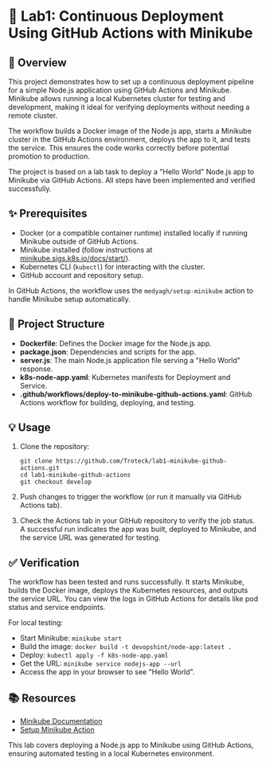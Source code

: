 # 🚀 Lab1: Continuous Deployment Using GitHub Actions with Minikube

## 🎯 Overview

This project demonstrates how to set up a continuous deployment pipeline for a simple Node.js application using GitHub Actions and Minikube. Minikube allows running a local Kubernetes cluster for testing and development, making it ideal for verifying deployments without needing a remote cluster.

The workflow builds a Docker image of the Node.js app, starts a Minikube cluster in the GitHub Actions environment, deploys the app to it, and tests the service. This ensures the code works correctly before potential promotion to production.

The project is based on a lab task to deploy a "Hello World" Node.js app to Minikube via GitHub Actions. All steps have been implemented and verified successfully.

## ✨ Prerequisites

- Docker (or a compatible container runtime) installed locally if running Minikube outside of GitHub Actions.
- Minikube installed (follow instructions at [minikube.sigs.k8s.io/docs/start/](https://minikube.sigs.k8s.io/docs/start/)).
- Kubernetes CLI (`kubectl`) for interacting with the cluster.
- GitHub account and repository setup.

In GitHub Actions, the workflow uses the `medyagh/setup-minikube` action to handle Minikube setup automatically.

## 📁 Project Structure

- **Dockerfile**: Defines the Docker image for the Node.js app.
- **package.json**: Dependencies and scripts for the app.
- **server.js**: The main Node.js application file serving a "Hello World" response.
- **k8s-node-app.yaml**: Kubernetes manifests for Deployment and Service.
- **.github/workflows/deploy-to-minikube-github-actions.yaml**: GitHub Actions workflow for building, deploying, and testing.

## 💡 Usage

1. Clone the repository:
   ```
   git clone https://github.com/Troteck/lab1-minikube-github-actions.git
   cd lab1-minikube-github-actions
   git checkout develop
   ```

2. Push changes to trigger the workflow (or run it manually via GitHub Actions tab).

3. Check the Actions tab in your GitHub repository to verify the job status. A successful run indicates the app was built, deployed to Minikube, and the service URL was generated for testing.

## ✅ Verification

The workflow has been tested and runs successfully. It starts Minikube, builds the Docker image, deploys the Kubernetes resources, and outputs the service URL. You can view the logs in GitHub Actions for details like pod status and service endpoints.

For local testing:
- Start Minikube: `minikube start`
- Build the image: `docker build -t devopshint/node-app:latest .`
- Deploy: `kubectl apply -f k8s-node-app.yaml`
- Get the URL: `minikube service nodejs-app --url`
- Access the app in your browser to see "Hello World".

## 📚 Resources

- [Minikube Documentation](https://minikube.sigs.k8s.io/docs/start/)
- [Setup Minikube Action](https://github.com/marketplace/actions/setup-minikube)

This lab covers deploying a Node.js app to Minikube using GitHub Actions, ensuring automated testing in a local Kubernetes environment.